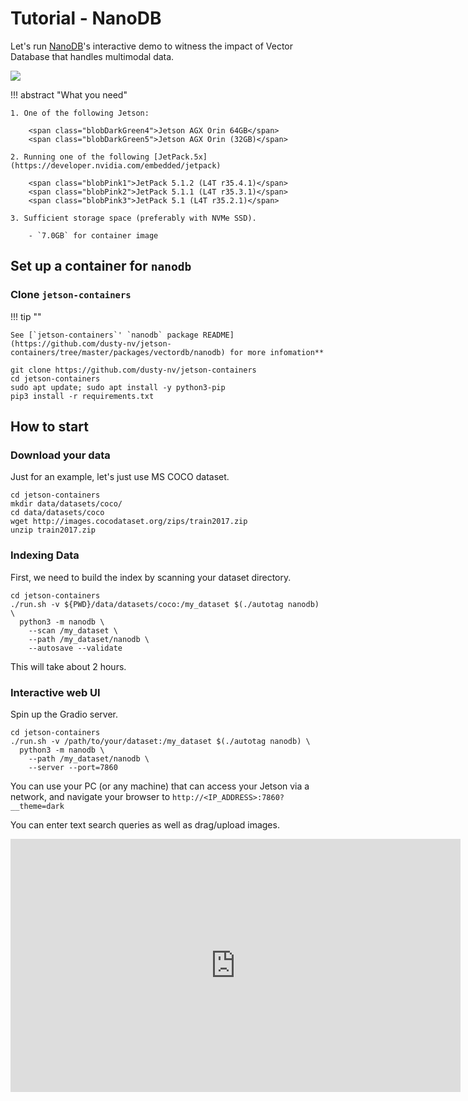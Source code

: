 # Tutorial - NanoDB

Let's run [NanoDB](https://github.com/dusty-nv/jetson-containers/blob/master/packages/vectordb/nanodb/README.md)'s interactive demo to witness the impact of Vector Database that handles multimodal data.

![](https://raw.githubusercontent.com/dusty-nv/jetson-containers/docs/docs/images/nanodb_horse.gif)

!!! abstract "What you need"

    1. One of the following Jetson:

        <span class="blobDarkGreen4">Jetson AGX Orin 64GB</span>
        <span class="blobDarkGreen5">Jetson AGX Orin (32GB)</span>

    2. Running one of the following [JetPack.5x](https://developer.nvidia.com/embedded/jetpack)

        <span class="blobPink1">JetPack 5.1.2 (L4T r35.4.1)</span>
        <span class="blobPink2">JetPack 5.1.1 (L4T r35.3.1)</span>
        <span class="blobPink3">JetPack 5.1 (L4T r35.2.1)</span>

    3. Sufficient storage space (preferably with NVMe SSD).

        - `7.0GB` for container image

## Set up a container for `nanodb`

### Clone `jetson-containers`

!!! tip ""

    See [`jetson-containers`' `nanodb` package README](https://github.com/dusty-nv/jetson-containers/tree/master/packages/vectordb/nanodb) for more infomation**

```
git clone https://github.com/dusty-nv/jetson-containers
cd jetson-containers
sudo apt update; sudo apt install -y python3-pip
pip3 install -r requirements.txt
```

## How to start 

### Download your data

Just for an example, let's just use MS COCO dataset.

```
cd jetson-containers
mkdir data/datasets/coco/
cd data/datasets/coco
wget http://images.cocodataset.org/zips/train2017.zip
unzip train2017.zip
```

### Indexing Data

First, we need to build the index by scanning your dataset directory.

```
cd jetson-containers
./run.sh -v ${PWD}/data/datasets/coco:/my_dataset $(./autotag nanodb) \
  python3 -m nanodb \
    --scan /my_dataset \
    --path /my_dataset/nanodb \
    --autosave --validate 
```

This will take about 2 hours.

### Interactive web UI

Spin up the Gradio server.

```
cd jetson-containers
./run.sh -v /path/to/your/dataset:/my_dataset $(./autotag nanodb) \
  python3 -m nanodb \
    --path /my_dataset/nanodb \
    --server --port=7860
```

You can use your PC (or any machine) that can access your Jetson via a network, and navigate your browser to `http://<IP_ADDRESS>:7860?__theme=dark`

You can enter text search queries as well as drag/upload images.

<iframe width="720" height="405" src="https://www.youtube.com/embed/ayqKpQNd1Jw?si=hKIluxxCaBJ8ZkPR" title="YouTube video player" frameborder="0" allow="accelerometer; autoplay; clipboard-write; encrypted-media; gyroscope; picture-in-picture; web-share" allowfullscreen></iframe>
